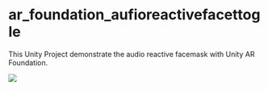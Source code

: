 # ar_foundation_aufioreactivefacettogle

This Unity Project demonstrate the audio reactive facemask with Unity AR Foundation.

[![](http://img.youtube.com/vi/bQn73I0-G0M/0.jpg)](http://www.youtube.com/watch?v=bQn73I0-G0M "facemask")
